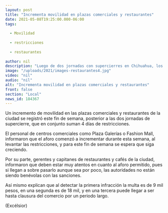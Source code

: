 ```yaml
---
layout: post
title: "Incrementa movilidad en plazas comerciales y restaurantes"
date: 2021-05-08T19:25:00.000-06:00
tags:
  
  - Movilidad
  
  - restricciones
  
  - restaurantes
  
author: nil
description: "Luego de dos jornadas con supercierres en Chihuahua, los habitantes se han hecho cita en dichos lugares para disfrutar de un fin de semana"
image: "/uploads/2021/images-restaurantes4.jpg"
video: "nil"
audio: "nil"
alt: "Incrementa movilidad en plazas comerciales y restaurantes"
front: false
section: "Local"
news_id: 184367
---
```


Un incremento de movilidad en las plazas comerciales y restaurantes de la ciudad se registró este fin de semana, posterior a las dos jornadas de supercierre, que en conjunto suman 4 días de restricciones.

El personal de centros comerciales como Plaza Galerías o Fashion Mall, informaron que el aforo comenzó a incrementar durante esta semana, al levantar las restricciones, y para este fin de semana se espera que siga creciendo.

Por su parte, gerentes y capitanes de restaurantes y cafés de la ciudad, informaron que deben estar muy atentos en cuanto al aforo permitido, pues si llegan a sobre pasarlo aunque sea por poco, las autoridades no están siendo benévolas con las sanciones.

Así mismo explican que al detectar la primera infracción la multa es de 9 mil pesos, en una segunda es de 18 mil, y en una tercera puede llegar a ser hasta clausura del comercio por un periodo largo.

(Excélsior)